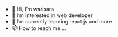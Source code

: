 - 👋 Hi, I’m warisara
- 👀 I’m interested in web developer
- 🌱 I’m currently learning react.js and more 
- 📫 How to reach me ...

<!---
warisara29/warisara29 is a ✨ special ✨ repository because its `README.md` (this file) appears on your GitHub profile.
You can click the Preview link to take a look at your changes.
--->
